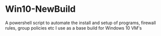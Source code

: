 # Win10-NewBuild
A powershell script to automate the install and setup of programs, firewall rules, group policies etc I use as a base build for Windows 10 VM's
